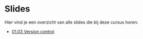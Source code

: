 # Slides

Hier vind je een overzicht van alle slides die bij deze cursus horen:

- [01.03 Version control](/slides/01.03.version-control/index.html ":ignore")
